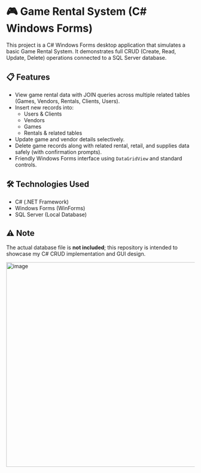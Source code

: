 # 🎮 Game Rental System (C# Windows Forms)

This project is a C# Windows Forms desktop application that simulates a basic Game Rental System. It demonstrates full CRUD (Create, Read, Update, Delete) operations connected to a SQL Server database.

## 📋 Features
- View game rental data with JOIN queries across multiple related tables (Games, Vendors, Rentals, Clients, Users).
- Insert new records into:
  - Users & Clients
  - Vendors
  - Games
  - Rentals & related tables
- Update game and vendor details selectively.
- Delete game records along with related rental, retail, and supplies data safely (with confirmation prompts).
- Friendly Windows Forms interface using `DataGridView` and standard controls.

## 🛠️ Technologies Used
- C# (.NET Framework)
- Windows Forms (WinForms)
- SQL Server (Local Database)
  
## ⚠️ Note
The actual database file is **not included**; this repository is intended to showcase my C# CRUD implementation and GUI design.

<img width="1008" height="547" alt="image" src="https://github.com/user-attachments/assets/ed1c14dd-d673-4ebf-a04f-9bcdbb8964b0" />
